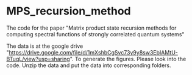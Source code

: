 # MPS_recursion_method
The code for the paper "Matrix product state recursion methods for computing spectral functions of strongly correlated quantum systems"


The data is at the google drive "https://drive.google.com/file/d/1mXshbCgSvc73y9y8sw3EbIAMtU-BTuqL/view?usp=sharing".
To generate the figures. Please look into the code. Unzip the data and put the data into corresponding folders.
